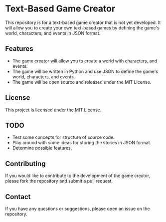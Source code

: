 # Text-Based Game Creator
This repository is for a text-based game creator that is not yet developed. It will allow you to create your own text-based games by defining the game's world, characters, and events in JSON format.

## Features
* The game creator will allow you to create a world with characters, and events.
* The game will be written in Python and use JSON to define the game's world, characters, and events.
* The game will be open source and released under the MIT License.

## License
This project is licensed under the <a href="https://github.com/w3shivers/text-based-game-creator/blob/main/LICENSE">MIT License</a>.

## TODO
* Test some concepts for structure of source code.
* Play around with some ideas for storing the stories in JSON format.
* Determine possible features.

## Contributing
If you would like to contribute to the development of the game creator, please fork the repository and submit a pull request.

## Contact
If you have any questions or suggestions, please open an issue on the repository.